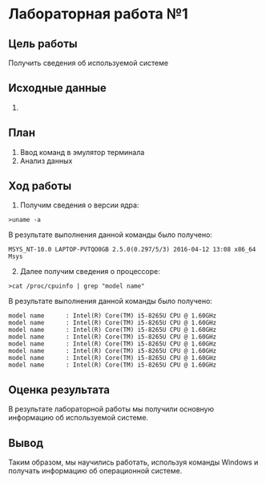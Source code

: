 # Лабораторная работа №1
## Цель работы
Получить сведения об используемой системе
## Исходные данные
1. 
## План
1. Ввод команд в эмулятор терминала
2. Анализ данных

## Ход работы
1. Получим сведения о версии ядра:

`>uname -a`

В результате выполнения данной команды было получено:

`MSYS_NT-10.0 LAPTOP-PVTQO0GB 2.5.0(0.297/5/3) 2016-04-12 13:08 x86_64 Msys`

2. Далее получим сведения о процессоре:

`>cat /proc/cpuinfo | grep "model name"`

В результате выполнения данной команды было получено:

```
model name      : Intel(R) Core(TM) i5-8265U CPU @ 1.60GHz
model name      : Intel(R) Core(TM) i5-8265U CPU @ 1.60GHz
model name      : Intel(R) Core(TM) i5-8265U CPU @ 1.60GHz
model name      : Intel(R) Core(TM) i5-8265U CPU @ 1.60GHz
model name      : Intel(R) Core(TM) i5-8265U CPU @ 1.60GHz
model name      : Intel(R) Core(TM) i5-8265U CPU @ 1.60GHz
model name      : Intel(R) Core(TM) i5-8265U CPU @ 1.60GHz
model name      : Intel(R) Core(TM) i5-8265U CPU @ 1.60GHz
```



## Оценка результата
В результате лабораторной работы мы получили основную информацию об используемой системе.
## Вывод
Таким образом, мы научились работать, используя команды Windows и получать информацию об операционной системе.
